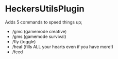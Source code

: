 # HeckersUtilsPlugin
Adds 5 commands to speed things up;
  - /gmc (gamemode creative)
  - /gms (gamemode survival)
  - /fly (toggle)
  - /heal (fills ALL your hearts even if you have more!)
  - /feed
